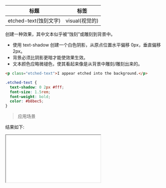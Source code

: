| 标题                  | 标签           |
| --------------------- | -------------- |
| etched-text(蚀刻文字) | visual(视觉的) |

创建一种效果，其中文本似乎被“蚀刻”或雕刻到背景中。

- 使用 text-shadow 创建一个白色阴影，从原点位置水平偏移 0px，垂直偏移 2px。
- 背景必须比阴影更暗才能使效果生效。
- 文本颜色应略微褪色，使其看起来像是从背景中雕刻/雕刻出来的。

```html
<p class="etched-text">I appear etched into the background.</p>
```

```css
.etched-text {
  text-shadow: 0 2px #fff;
  font-size: 1.5rem;
  font-weight: bold;
  color: #b8bec5;
}
```

> 应用场景

<div class="code-editor" data-url="codes/css/html/etched-text.html" data-language="html"></div>

结果如下:

<iframe src="codes/css/html/etched-text.html"></iframe>
